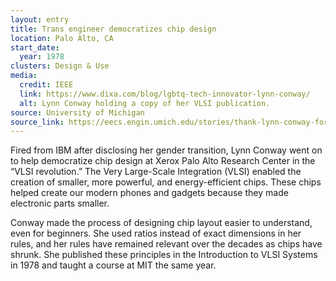 ```yaml
---
layout: entry
title: Trans engineer democratizes chip design
location: Palo Alto, CA
start_date:
  year: 1978
clusters: Design & Use
media:
  credit: IEEE
  link: https://www.dixa.com/blog/lgbtq-tech-innovator-lynn-conway/
  alt: Lynn Conway holding a copy of her VLSI publication.
source: University of Michigan
source_link: https://eecs.engin.umich.edu/stories/thank-lynn-conway-for-your-cell-phone
---
```

Fired from IBM after disclosing her gender transition, Lynn Conway went on to help democratize chip design at Xerox Palo Alto Research Center in the “VLSI revolution.” The Very Large-Scale Integration (VLSI) enabled the creation of smaller, more powerful, and energy-efficient chips. These chips helped create our modern phones and gadgets because they made electronic parts smaller. 

Conway made the process of designing chip layout easier to understand, even for beginners. She used ratios instead of exact dimensions in her rules, and her rules have remained relevant over the decades as chips have shrunk. She published these principles in the Introduction to VLSI Systems in 1978 and taught a course at MIT the same year.